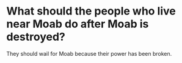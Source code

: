 # What should the people who live near Moab do after Moab is destroyed?

They should wail for Moab because their power has been broken.
